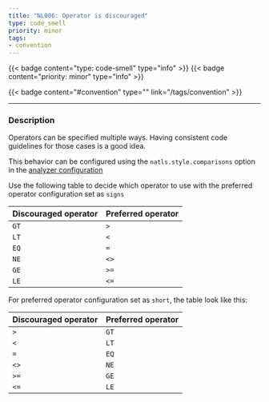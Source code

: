 ```yaml
---
title: "NL006: Operator is discouraged"
type: code_smell
priority: minor
tags:
- convention 
---
```


{{< badge content="type: code-smell" type="info" >}}
{{< badge content="priority: minor" type="info" >}}


{{< badge content="#convention" type="" link="/tags/convention" >}}

---

### Description
Operators can be specified multiple ways. Having consistent code guidelines for those cases is a good idea.

This behavior can be configured using the `natls.style.comparisons` option in the [analyzer configuration](/docs/analyzer-config.md)

Use the following table to decide which operator to use with the preferred operator configuration set as `signs`

| Discouraged operator | Preferred operator |
| --- | --- |
| `GT` | `>` |
| `LT` | `<` |
| `EQ` | `=` |
| `NE` | `<>` |
| `GE` | `>=` |
| `LE` | `<=` |

For preferred operator configuration set as ``short``, the table look like this:

| Discouraged operator | Preferred operator |
| --- | --- |
| `>` | `GT` |
| `<` | `LT` |
| `=` | `EQ` |
| `<>` | `NE` |
| `>=` | `GE` |
| `<=` | `LE` |
